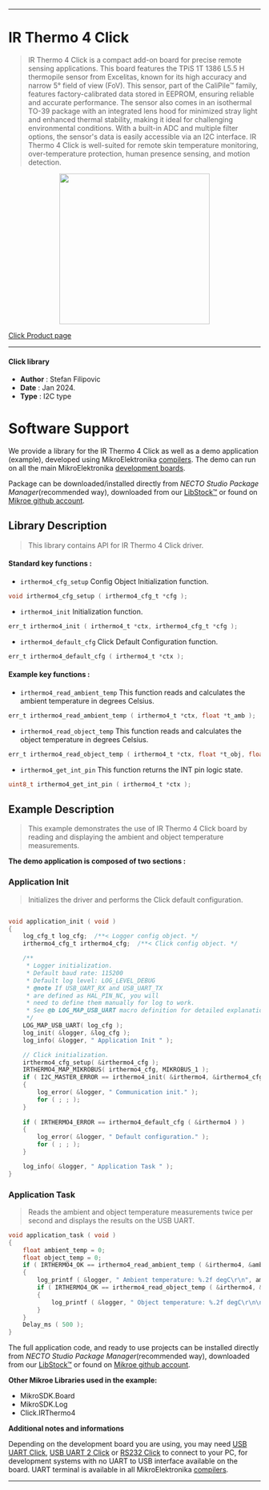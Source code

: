
---
# IR Thermo 4 Click

> IR Thermo 4 Click is a compact add-on board for precise remote sensing applications. This board features the TPiS 1T 1386 L5.5 H thermopile sensor from Excelitas, known for its high accuracy and narrow 5° field of view (FoV). This sensor, part of the CaliPile™ family, features factory-calibrated data stored in EEPROM, ensuring reliable and accurate performance. The sensor also comes in an isothermal TO-39 package with an integrated lens hood for minimized stray light and enhanced thermal stability, making it ideal for challenging environmental conditions. With a built-in ADC and multiple filter options, the sensor's data is easily accessible via an I2C interface. IR Thermo 4 Click is well-suited for remote skin temperature monitoring, over-temperature protection, human presence sensing, and motion detection.

<p align="center">
  <img src="https://download.mikroe.com/images/click_for_ide/irthermo4_click.png" height=300px>
</p>

[Click Product page](https://www.mikroe.com/ir-thermo-4-click)

---


#### Click library

- **Author**        : Stefan Filipovic
- **Date**          : Jan 2024.
- **Type**          : I2C type


# Software Support

We provide a library for the IR Thermo 4 Click
as well as a demo application (example), developed using MikroElektronika
[compilers](https://www.mikroe.com/necto-studio).
The demo can run on all the main MikroElektronika [development boards](https://www.mikroe.com/development-boards).

Package can be downloaded/installed directly from *NECTO Studio Package Manager*(recommended way), downloaded from our [LibStock&trade;](https://libstock.mikroe.com) or found on [Mikroe github account](https://github.com/MikroElektronika/mikrosdk_click_v2/tree/master/clicks).

## Library Description

> This library contains API for IR Thermo 4 Click driver.

#### Standard key functions :

- `irthermo4_cfg_setup` Config Object Initialization function.
```c
void irthermo4_cfg_setup ( irthermo4_cfg_t *cfg );
```

- `irthermo4_init` Initialization function.
```c
err_t irthermo4_init ( irthermo4_t *ctx, irthermo4_cfg_t *cfg );
```

- `irthermo4_default_cfg` Click Default Configuration function.
```c
err_t irthermo4_default_cfg ( irthermo4_t *ctx );
```

#### Example key functions :

- `irthermo4_read_ambient_temp` This function reads and calculates the ambient temperature in degrees Celsius.
```c
err_t irthermo4_read_ambient_temp ( irthermo4_t *ctx, float *t_amb );
```

- `irthermo4_read_object_temp` This function reads and calculates the object temperature in degrees Celsius.
```c
err_t irthermo4_read_object_temp ( irthermo4_t *ctx, float *t_obj, float t_amb );
```

- `irthermo4_get_int_pin` This function returns the INT pin logic state.
```c
uint8_t irthermo4_get_int_pin ( irthermo4_t *ctx );
```

## Example Description

> This example demonstrates the use of IR Thermo 4 Click board by reading and displaying the ambient and object temperature measurements.

**The demo application is composed of two sections :**

### Application Init

> Initializes the driver and performs the Click default configuration.

```c

void application_init ( void )
{
    log_cfg_t log_cfg;  /**< Logger config object. */
    irthermo4_cfg_t irthermo4_cfg;  /**< Click config object. */

    /** 
     * Logger initialization.
     * Default baud rate: 115200
     * Default log level: LOG_LEVEL_DEBUG
     * @note If USB_UART_RX and USB_UART_TX 
     * are defined as HAL_PIN_NC, you will 
     * need to define them manually for log to work. 
     * See @b LOG_MAP_USB_UART macro definition for detailed explanation.
     */
    LOG_MAP_USB_UART( log_cfg );
    log_init( &logger, &log_cfg );
    log_info( &logger, " Application Init " );

    // Click initialization.
    irthermo4_cfg_setup( &irthermo4_cfg );
    IRTHERMO4_MAP_MIKROBUS( irthermo4_cfg, MIKROBUS_1 );
    if ( I2C_MASTER_ERROR == irthermo4_init( &irthermo4, &irthermo4_cfg ) ) 
    {
        log_error( &logger, " Communication init." );
        for ( ; ; );
    }
    
    if ( IRTHERMO4_ERROR == irthermo4_default_cfg ( &irthermo4 ) )
    {
        log_error( &logger, " Default configuration." );
        for ( ; ; );
    }

    log_info( &logger, " Application Task " );
}

```

### Application Task

> Reads the ambient and object temperature measurements twice per second and displays the results on the USB UART.

```c
void application_task ( void )
{
    float ambient_temp = 0;
    float object_temp = 0;
    if ( IRTHERMO4_OK == irthermo4_read_ambient_temp ( &irthermo4, &ambient_temp ) )
    {
        log_printf ( &logger, " Ambient temperature: %.2f degC\r\n", ambient_temp );
        if ( IRTHERMO4_OK == irthermo4_read_object_temp ( &irthermo4, &object_temp, ambient_temp ) )
        {
            log_printf ( &logger, " Object temperature: %.2f degC\r\n\n", object_temp );
        }
    }
    Delay_ms ( 500 );
}
```

The full application code, and ready to use projects can be installed directly from *NECTO Studio Package Manager*(recommended way), downloaded from our [LibStock&trade;](https://libstock.mikroe.com) or found on [Mikroe github account](https://github.com/MikroElektronika/mikrosdk_click_v2/tree/master/clicks).

**Other Mikroe Libraries used in the example:**

- MikroSDK.Board
- MikroSDK.Log
- Click.IRThermo4

**Additional notes and informations**

Depending on the development board you are using, you may need
[USB UART Click](https://www.mikroe.com/usb-uart-click),
[USB UART 2 Click](https://www.mikroe.com/usb-uart-2-click) or
[RS232 Click](https://www.mikroe.com/rs232-click) to connect to your PC, for
development systems with no UART to USB interface available on the board. UART
terminal is available in all MikroElektronika
[compilers](https://shop.mikroe.com/compilers).

---
